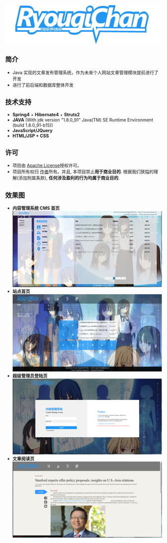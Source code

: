 ![ryougi](https://github.com/RyougiChan/NewsSystem/blob/master/WebContent/img/ryougi_logo.png "LOGO")
## 简介
- Java 实现的文章发布管理系统，作为未来个人网站文章管理模块提前进行了开发
- 进行了前后端和数据库整体开发

## 技术支持
* **Spring4** + **Hibernate4** + **Struts2**
* **JAVA** (With jdk version  "1.8.0_91" Java(TM) SE Runtime Environment (build 1.8.0_91-b15))
* **JavaScript/JQuery**
* **HTML/JSP + CSS**

## 许可
- 项目由 [Apache License](LICENSE)授权许可。
- 项目所有权归 [作者](https://github.com/RyougiChan)所有。并且, 本项目禁止**用于商业目的**.
根据我们狭隘的理解(添加附属条款), **任何涉及盈利的行为均属于商业目的**.

## 效果图
* **内容管理系统 CMS 首页**
![ryougi](https://github.com/RyougiChan/NewsSystem/blob/master/demo_png/CMS.png "CMS index page")
* **站点首页**
![ryougi](https://github.com/RyougiChan/NewsSystem/blob/master/demo_png/index.png "Website index page")
* **超级管理员登陆页**
![ryougi](https://github.com/RyougiChan/NewsSystem/blob/master/demo_png/login.png "Admin login page")
* **文章阅读页**
![ryougi](https://github.com/RyougiChan/NewsSystem/blob/master/demo_png/news.png "News reading page")

